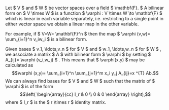 Let $ V $ and $ W $ be vector spaces over a field $ \mathbf{F}. $ A
bilinear form on $ V \times W $ is a function
$  \varphi : V \times W \to \mathbf{F} $ which is linear in each
variable separately, i.e. restricting to a single point in either vector
space we obtain a linear map in the other variable.

For example, if $ V=W= \mathbf{F}^n $ then the map
$  \varphi (v,w)= \sum_{i=1}^n v_iw_i $ is a bilinear form.

Given bases $ v_1, \ldots,v_n $ for $ V $ and $ w_1, \ldots,w_n $ for
$ W $ , we associate a matrix $ A $ with bilinear form $  \varphi $ by
setting $ A_{ij}= \varphi (v_i,w_j) $ . This means that
$  \varphi(x,y) $ may be calculated as
$$\varphi (x,y)= \sum_{i=1}^n \sum_{j=1}^m x_i y_j A_{ij}=x ^{T} Ab.$$
We can always find bases for $ V $ and $ W $ such that the matrix of
$  \varphi $ is of the form $$\left( 
\begin{array}{cc}
 I_r & 0 \\
 0 & 0
\end{array}   
\right),$$ where $ I_r $ is the $ r \times r $ identity matrix.
